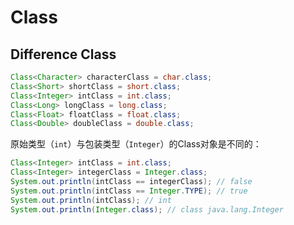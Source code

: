 # Class

## Difference Class

```java
Class<Character> characterClass = char.class;
Class<Short> shortClass = short.class;
Class<Integer> intClass = int.class;
Class<Long> longClass = long.class;
Class<Float> floatClass = float.class;
Class<Double> doubleClass = double.class;
```

原始类型（`int`）与包装类型（`Integer`）的Class对象是不同的：

```java
Class<Integer> intClass = int.class;
Class<Integer> integerClass = Integer.class;
System.out.println(intClass == integerClass); // false
System.out.println(intClass == Integer.TYPE); // true
System.out.println(intClass); // int
System.out.println(Integer.class); // class java.lang.Integer
```


